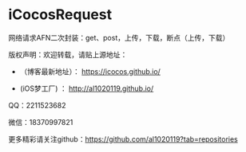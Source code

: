 # iCocosRequest
网络请求AFN二次封装：get、post，上传，下载，断点（上传，下载）





版权声明：欢迎转载，请贴上源地址：


* （博客最新地址）： https://icocos.github.io/

*  (iOS梦工厂)   ： http://al1020119.github.io/

QQ：2211523682

微信：18370997821


更多精彩请关注github：https://github.com/al1020119?tab=repositories
